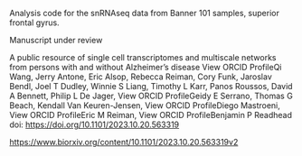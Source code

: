 Analysis code for the snRNAseq data from Banner 101 samples, superior frontal gyrus.

Manuscript under review

A public resource of single cell transcriptomes and multiscale networks from persons with and without Alzheimer’s disease
 View ORCID ProfileQi Wang, Jerry Antone, Eric Alsop, Rebecca Reiman, Cory Funk, Jaroslav Bendl, Joel T Dudley, Winnie S Liang, Timothy L Karr, Panos Roussos, David A Bennett, Philip L De Jager,  View ORCID ProfileGeidy E Serrano, Thomas G Beach, Kendall Van Keuren-Jensen,  View ORCID ProfileDiego Mastroeni,  View ORCID ProfileEric M Reiman,  View ORCID ProfileBenjamin P Readhead
doi: https://doi.org/10.1101/2023.10.20.563319


https://www.biorxiv.org/content/10.1101/2023.10.20.563319v2
